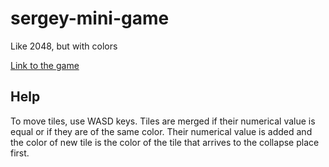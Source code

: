 # sergey-mini-game

Like 2048, but with colors

[Link to the game](https://masa-web-2023.github.io/sergey-mini-game/)

## Help

To move tiles, use WASD keys. Tiles are merged if their numerical value is equal or if they are of the same color. Their numerical value is added and the color of new tile is the color of the tile that arrives to the collapse place first.
